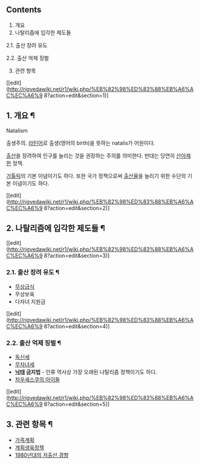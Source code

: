 ## Contents

    

1. 개요 
2. 나탈리즘에 입각한 제도들 
    

2.1. 출산 장려 유도

2.2. 출산 억제 징벌

3. 관련 항목 

[[edit](http://rigvedawiki.net/r1/wiki.php/%EB%82%98%ED%83%88%EB%A6%AC%EC%A6%9
8?action=edit&section=1)]

## 1. 개요 ¶

Natalism

  

출생주의. [라틴어](%EB%9D%BC%ED%8B%B4%EC%96%B4.md)로 출생(영어의 birth)을 뜻하는 natalis가
어원이다.

  

[출산](%EC%B6%9C%EC%82%B0.md)을 장려하여 인구를 늘리는 것을 권장하는 주의를 의미한다. 반대는 당연히
[산아제한](%EC%82%B0%EC%95%84%EC%A0%9C%ED%95%9C.md) 정책.

  

[가톨릭](%EA%B0%80%ED%86%A8%EB%A6%AD.md)의 기본 이념이기도 하다. 또한 국가 정책으로써
[출산율](%EC%B6%9C%EC%82%B0%EC%9C%A8.md)을 늘리기 위한 수단의 기본 이념이기도 하다.

  

[[edit](http://rigvedawiki.net/r1/wiki.php/%EB%82%98%ED%83%88%EB%A6%AC%EC%A6%9
8?action=edit&section=2)]

## 2. 나탈리즘에 입각한 제도들 ¶

[[edit](http://rigvedawiki.net/r1/wiki.php/%EB%82%98%ED%83%88%EB%A6%AC%EC%A6%9
8?action=edit&section=3)]

### 2.1. 출산 장려 유도 ¶

  * [무상급식](%EB%AC%B4%EC%83%81%EA%B8%89%EC%8B%9D.md)
  * 무상보육
  * 다자녀 지원금

[[edit](http://rigvedawiki.net/r1/wiki.php/%EB%82%98%ED%83%88%EB%A6%AC%EC%A6%9
8?action=edit&section=4)]

### 2.2. 출산 억제 징벌 ¶

  * [독신세](%EB%8F%85%EC%8B%A0%EC%84%B8.md)
  * [무자녀세](%EB%AC%B4%EC%9E%90%EB%85%80%EC%84%B8.md)
  * **[낙태](%EB%82%99%ED%83%9C.md) 금지법** \- 인류 역사상 가장 오래된 나탈리즘 정책이기도 하다.
  * [차우셰스쿠의 아이들](%EC%B0%A8%EC%9A%B0%EC%85%B0%EC%8A%A4%EC%BF%A0%EC%9D%98%20%EC%95%84%EC%9D%B4%EB%93%A4.md)

[[edit](http://rigvedawiki.net/r1/wiki.php/%EB%82%98%ED%83%88%EB%A6%AC%EC%A6%9
8?action=edit&section=5)]

## 3. 관련 항목 ¶

  * [가족계획](%EA%B0%80%EC%A1%B1%EA%B3%84%ED%9A%8D.md)
  * [계획생육정책](%EA%B3%84%ED%9A%8D%EC%83%9D%EC%9C%A1%EC%A0%95%EC%B1%85.md)
  * [1980년대의 저출산 경향](1980%EB%85%84%EB%8C%80%EC%9D%98%20%EC%A0%80%EC%B6%9C%EC%82%B0%20%EA%B2%BD%ED%96%A5.md)

